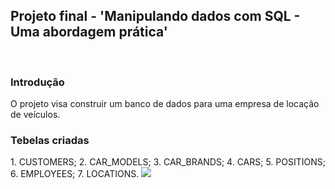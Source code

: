 <h2> Projeto final - 'Manipulando dados com SQL - Uma abordagem prática' </h2>

<br/>
<h3>Introdução</h3>

O projeto visa construir um banco de dados para uma empresa de locação 
de veículos.

<h3>Tebelas criadas</h3>
1. CUSTOMERS;
2. CAR_MODELS;
3. CAR_BRANDS;
4. CARS;
5. POSITIONS;
6. EMPLOYEES;
7. LOCATIONS.

<img src=”projetosql.png”>
